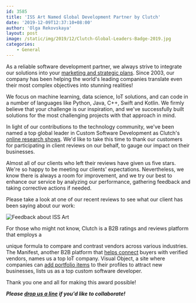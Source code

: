 ```yaml
---
id: 3585
title: 'ISS Art Named Global Development Partner by Clutch'
date: '2019-12-09T12:37:10+08:00'
author: 'Olga Rekovskaya'
layout: post
image: /static/img/2019/12/Clutch-Global-Leaders-Badge-2019.jpg
categories:
    - General
---
```


As a reliable software development partner, we always strive to integrate our solutions into your [marketing and strategic plans](https://smallbusiness.chron.com/relationship-between-strategic-planning-marketing-stategies-22561.html). Since 2003, our company has been helping the world's leading companies translate even their most complex objectives into stunning realities!

We focus on machine learning, data science, IoT solutions, and can code in a number of languages like Python, Java, C++, Swift and Kotlin. We firmly believe that your challenge is our inspiration, and we've successfully built solutions for the most challenging projects with that approach in mind.

In light of our contributions to the technology community, we've been named a top global leader in Custom Software Development as Clutch's [online research shows](https://clutch.co/developers/artificial-intelligence). We'd like to take this time to thank our customers for participating in client reviews on our behalf, to gauge our impact on their businesses.

Almost all of our clients who left their reviews have given us five stars. We're so happy to be meeting our clients' expectations. Nevertheless, we know there is always a room for improvement, and we try our best to enhance our service by analyzing our performance, gathering feedback and taking corrective actions if needed.

Please take a look at one of our recent reviews to see what our client has been saying about our work:

![Feedback about ISS Art ](https://issart.com/blog/wp-content/uploads/2019/12/feedback-screenshot.png)

For those who might not know, Clutch is a B2B ratings and reviews platform that employs a

unique formula to compare and contrast vendors across various industries. The Manifest, another B2B platform that [helps connect](https://themanifest.com/internet-of-things/companies#issart) buyers with verified vendors, names us a top IoT company. Visual Object, a site where companies can [add portfolio items](https://visualobjects.com/software-development/top-custom-software-developers/san-francisco) to their profiles to attract new businesses, lists us as a top custom software developer.

Thank you one and all for making this award possible!

***Please [drop us a line](https://issart.com/contacts/) if you'd like to collaborate!***